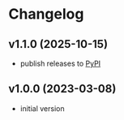 # Changelog

## v1.1.0 (2025-10-15)
* publish releases to [PyPI](https://pypi.org/project/fava-dashboards/)

## v1.0.0 (2023-03-08)
* initial version
